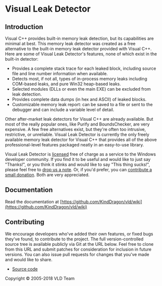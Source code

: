 # Visual Leak Detector

## Introduction

Visual C++ provides built-in memory leak detection, but its capabilities are minimal at best. This memory leak detector was created as a free alternative to the built-in memory leak detector provided with Visual C++. Here are some of Visual Leak Detector's features, none of which exist in the built-in detector:

*   Provides a complete stack trace for each leaked block, including source file and line number information when available.
*   Detects most, if not all, types of in-process memory leaks including COM-based leaks, and pure Win32 heap-based leaks.
*   Selected modules (DLLs or even the main EXE) can be excluded from leak detection.
*   Provides complete data dumps (in hex and ASCII) of leaked blocks.
*   Customizable memory leak report: can be saved to a file or sent to the debugger and can include a variable level of detail.

Other after-market leak detectors for Visual C++ are already available. But most of the really popular ones, like Purify and BoundsChecker, are very expensive. A few free alternatives exist, but they're often too intrusive, restrictive, or unreliable. Visual Leak Detector is currently the only freely available memory leak detector for Visual C++ that provides all of the above professional-level features packaged neatly in an easy-to-use library.

Visual Leak Detector is [licensed][3] free of charge as a service to the Windows developer community. If you find it to be useful and would like to just say "Thanks!", or you think it stinks and would like to say "This thing sucks!", please feel free to [drop us a note][1]. Or, if you'd prefer, you can [contribute a small donation][2]. Both are very appreciated.

## Documentation

Read the documentation at [https://github.com/KindDragon/vld/wiki](https://github.com/KindDragon/vld/wiki)

## Contributing

We encourage developers who've added their own features, or fixed bugs they've found, to contribute to the project. The full version-controlled source tree is available publicly via Git at the URL below. Feel free to clone from this URL and submit patches for consideration for inclusion in future versions. You can also issue pull requests for changes that you've made and would like to share.

* [Source code](https://github.com/KindDragon/vld)

Copyright © 2005-2018 VLD Team

 [1]: https://github.com/KindDragon/vld/wiki
 [2]: https://www.paypal.com/cgi-bin/webscr?cmd=_donations&business=N3QTYHP9LH6UY&lc=GB&item_name=Visual%20Leak%20Detector&currency_code=USD&bn=PP%2dDonationsBF%3abtn_donate_SM%2egif%3aNonHosted
 [3]: https://github.com/KindDragon/vld/blob/master/COPYING.txt
